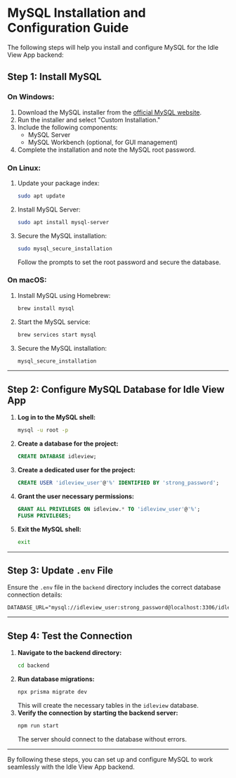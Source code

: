 # MySQL Installation and Configuration Guide

The following steps will help you install and configure MySQL for the Idle View App backend:

## Step 1: Install MySQL

### On Windows:
1. Download the MySQL installer from the [official MySQL website](https://dev.mysql.com/downloads/installer/).
2. Run the installer and select "Custom Installation."
3. Include the following components:
   - MySQL Server
   - MySQL Workbench (optional, for GUI management)
4. Complete the installation and note the MySQL root password.

### On Linux:
1. Update your package index:
   ```sh
   sudo apt update
   ```
2. Install MySQL Server:
   ```sh
   sudo apt install mysql-server
   ```
3. Secure the MySQL installation:
   ```sh
   sudo mysql_secure_installation
   ```
   Follow the prompts to set the root password and secure the database.

### On macOS:
1. Install MySQL using Homebrew:
   ```sh
   brew install mysql
   ```
2. Start the MySQL service:
   ```sh
   brew services start mysql
   ```
3. Secure the MySQL installation:
   ```sh
   mysql_secure_installation
   ```

---

## Step 2: Configure MySQL Database for Idle View App

1. **Log in to the MySQL shell:**
   ```sh
   mysql -u root -p
   ```
2. **Create a database for the project:**
   ```sql
   CREATE DATABASE idleview;
   ```
3. **Create a dedicated user for the project:**
   ```sql
   CREATE USER 'idleview_user'@'%' IDENTIFIED BY 'strong_password';
   ```
4. **Grant the user necessary permissions:**
   ```sql
   GRANT ALL PRIVILEGES ON idleview.* TO 'idleview_user'@'%';
   FLUSH PRIVILEGES;
   ```
5. **Exit the MySQL shell:**
   ```sh
   exit
   ```

---

## Step 3: Update `.env` File

Ensure the `.env` file in the `backend` directory includes the correct database connection details:
```plaintext
DATABASE_URL="mysql://idleview_user:strong_password@localhost:3306/idleview"
```

---

## Step 4: Test the Connection

1. **Navigate to the backend directory:**
   ```sh
   cd backend
   ```
2. **Run database migrations:**
   ```sh
   npx prisma migrate dev
   ```
   This will create the necessary tables in the `idleview` database.
3. **Verify the connection by starting the backend server:**
   ```sh
   npm run start
   ```
   The server should connect to the database without errors.

---

By following these steps, you can set up and configure MySQL to work seamlessly with the Idle View App backend.


